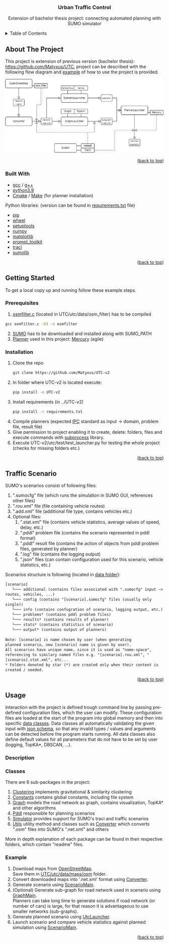 <div id="top"></div>


<!-- PROJECT LOGO -->
<br />
<div align="center">
  <h3 align="center">Urban Traffic Control</h3>

  <p align="center">
    Extension of bachelor thesis project: connecting automated planning with SUMO simulator
  </p>
</div>



<!-- TABLE OF CONTENTS -->
<details>
  <summary>Table of Contents</summary>
  <ol>
    <li>
      <a href="#about-the-project">About The Project</a>
      <ul>
        <li><a href="#built-with">Built With</a></li>
      </ul>
    </li>
    <li>
      <a href="#getting-started">Getting Started</a>
      <ul>
        <li><a href="#prerequisites">Prerequisites</a></li>
        <li><a href="#installation">Installation</a></li>
      </ul>
    </li>
   <li>
      <a href="#scenario">Traffic Scenario</a>
    </li>
    <li>
      <a href="#usafe">Usage</a>
      <ul>
        <li><a href="#description">Description</a></li>
        <li><a href="#classes">Classes</a></li>
        <li><a href="#example">Example</a></li>
      </ul>
    </li>
  </ol>
</details>



<!-- ABOUT THE PROJECT -->
## About The Project

This project is extension of previous version (bachelor thesis): https://github.com/Matyxus/UTC, 
project can be described with the following flow diagram and <a href="#example">example</a> of how to use the project
is provided.

![Flow Diagram](Images/FlowDiagram.png)

<p align="right">(<a href="#top">back to top</a>)</p>

### Built With

* [gcc]() / [g++]()
* [python3.9]()
* [Cmake]() / [Make]() (for planner installation)

Python libraries: (version can be found in [requirements.txt](/requirements.txt) file)
* [pip](https://pypi.org/project/pip/)
* [wheel](https://pypi.org/project/wheel/)
* [setuptools](https://pypi.org/project/setuptools/)
* [numpy](https://numpy.org/)
* [matplotlib](https://matplotlib.org/)
* [prompt_toolkit](https://python-prompt-toolkit.readthedocs.io/en/master/)
* [traci](https://pypi.org/project/traci/)
* [sumolib](https://pypi.org/project/sumolib/)

<p align="right">(<a href="#top">back to top</a>)</p>



<!-- GETTING STARTED -->
## Getting Started

To get a local copy up and running follow these example steps.

### Prerequisites


1) [osmfilter.c](https://wiki.openstreetmap.org/wiki/Osmfilter) (located in UTC/utc/data/osm_filter) has to be compiled
  ```sh
  gcc osmfilter.c -O3 -o osmfilter
  ```
2) [SUMO](https://www.eclipse.org/sumo/) has to be downloaded and installed along with SUMO_PATH
3) [Planner](https://ipc2018-classical.bitbucket.io/#description) 
used in this project: [Mercury](https://helios.hud.ac.uk/scommv/IPC-14/errPlan.html) (agile)

### Installation

1. Clone the repo
   ```sh
   git clone https://github.com/Matyxus/UTC-v2
   ```
2. In folder where UTC-v2 is located execute:
   ```sh
   pip install -e UTC-v2
   ```
3. Install requirements (in ../UTC-v2)
   ```sh
   pip install -r requirements.txt
   ```
4. Compile planners (expected [IPC](https://www.icaps-conference.org/competitions/) 
standard as input -> domain, problem file, result file)
5. Give permission to project enabling it to create, delete: folders, files and execute
commands with [subprocess](https://docs.python.org/3/library/subprocess.html) library.
6. Execute UTC-v2/utc/test/test_launcher.py for testing the whole project (checks for missing folders etc.)

<p align="right">(<a href="#top">back to top</a>)</p>

<!-- Scenario -->
## Traffic Scenario
SUMO's scenarios consist of following files:
1. ".sumocfg" file (which runs the simulation in SUMO GUI, references other files)
2. ".rou.xml" file (file containing vehicle routes)
3. ".add.xml" file (additional file type, contains vehicles etc.)
5. Optional files:  
   1. ".stat.xml" file (contains vehicle statistics, average values of speed, delay, etc.)
   2. ".pddl" problem file (contains the scenario represented in pddl format)
   3. ".pddl" result file (contains the action of objects from pddl problem files, generated by planner)
   4. ".log" file (contains the logging output)
   5. ".json" files (can contain configuration used for this scenario, vehicle statistics, etc.)
   
Scenarios structure is following (located in [data folder](./utc/data/scenarios)):
```
[scenario]
   └─── additional (contains files associated with ".sumocfg" input -> routes, vehicles, ...)
   └─── config (contains "[scenario].sumocfg" files (usually only single))  
   └─── info (contains confugration of scenario, logging output, etc.) 
   └─── problems* (contains pddl problem files)
   └─── results* (contains results of planner)
   └─── stats* (contains statistics of scenario)
   └─── output* (contains output of planners)

Note: [scenario] is name chosen by user (when generating
planned scenario, new [scenario] name is given by user).
All scenarios have unique name, since it is used as "name-space",
referencing to similary named files e.g. "[scenario].rou.xml", "[scenario].stat.xml", etc...
* Folders denoted by star (*) are created only when their content is created / needed.
```
<p align="right">(<a href="#top">back to top</a>)</p>

<!-- USAGE EXAMPLES -->
## Usage

Interaction with the project is defined trough command line by passing pre-defined configuration files, which
the user can modify. These configuration files are loaded at the start of the program into global memory and then into
specific [data classes](https://docs.python.org/3/library/dataclasses.html). Data classes all automatically validating
the given input with [json schema](https://python-jsonschema.readthedocs.io/en/stable/), so that any invalid
types / values and arguments can be detected before the program starts running. All data classes also define default values
for all parameters that do not have to be set by user (logging, TopKA*, DBSCAN, ...).

### Description

### Classes

There are 6 sub-packages in the project:
1. [Clustering](./utc/src/clustering) implements gravitational & similarity clustering
2. [Constants](./utc/src/constants) contains global constants, including file system
3. [Graph](./utc/src/graph) models the road network as graph, contains visualization, TopKA* and other algorithms
4. [Pddl](./utc/src/routing) responsible for planning scenarios
5. [Simulator](./utc/src/simulator) provides support for SUMO's traci and traffic scenarios
6. [Utils](./utc/src/utils) utility method and classes such as [Converter](./utc/src/utils/converter.py) which converts ".osm" files into SUMO's ".net.xml" and others

More in depth explanation of each package can be found in their respective folders, which contain "readme" files.

### Example

1. Download maps from [OpenStreetMap](https://www.openstreetmap.org/). \
Save them in [UTC/utc/data/maps/osm](./utc/data/maps/osm) folder.
2. Convert downloaded maps into '.net.xml' format using [Converter](./utc/src/converter).
3. Generate scenario using [ScenarioMain](./utc/src/simulator). 
4. (Optional) Generate sub-graph for road network used in scenario using [GraphMain](./utc/src/graph). \
Planners can take long time to generate solutions if road network (or number of cars)
is large, for that reason it is advantageous to use smaller networks (sub-graphs).
5. Generate planned scenario using [UtcLauncher](utc/src/routing/utc_problem).
6. Launch scenario and compare vehicle statistics against planned simulation using [ScenarioMain](./utc/src/simulator).

<p align="right">(<a href="#top">back to top</a>)</p>